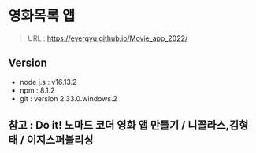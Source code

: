 영화목록 앱
===============
> URL : https://evergyu.github.io/Movie_app_2022/

Version
--------
* node j.s : v16.13.2
* npm : 8.1.2
* git : version 2.33.0.windows.2

## 참고 : Do it! 노마드 코더 영화 앱 만들기 / 니꼴라스,김형태 / 이지스퍼블리싱

